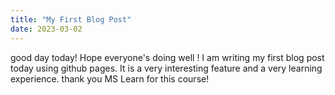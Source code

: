 ```yaml
---
title: "My First Blog Post"
date: 2023-03-02
---
```


good day today! Hope everyone's doing well ! I am writing my first
blog post today using github pages. It is a very interesting feature 
and a very learning experience. thank you MS Learn for this course!

